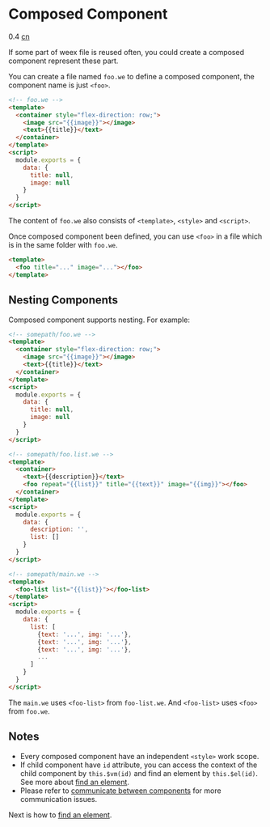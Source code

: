 # Composed Component
<span class="weex-version">0.4</span>
<a href="https://github.com/weexteam/article/issues/2"  class="weex-translate">cn</a>

If some part of weex file is reused often, you could create a composed component represent these part.

You can create a file named `foo.we` to define a composed component, the component name is just `<foo>`.

```html
<!-- foo.we -->
<template>
  <container style="flex-direction: row;">
    <image src="{{image}}"></image>
    <text>{{title}}</text>
  </container>
</template>
<script>
  module.exports = {
    data: {
      title: null,
      image: null
    }
  }
</script>
```

The content of `foo.we` also consists of `<template>`, `<style>` and `<script>`.

Once composed component been defined, you can use `<foo>` in a file which is in the same folder with `foo.we`.

```html
<template>
  <foo title="..." image="..."></foo>
</template>
```

## Nesting Components

Composed component supports nesting. For example:

```html
<!-- somepath/foo.we -->
<template>
  <container style="flex-direction: row;">
    <image src="{{image}}"></image>
    <text>{{title}}</text>
  </container>
</template>
<script>
  module.exports = {
    data: {
      title: null,
      image: null
    }
  }
</script>
```

```html
<!-- somepath/foo.list.we -->
<template>
  <container>
    <text>{{description}}</text>
    <foo repeat="{{list}}" title="{{text}}" image="{{img}}"></foo>
  </container>
</template>
<script>
  module.exports = {
    data: {
      description: '',
      list: []
    }
  }
</script>
```

```html
<!-- somepath/main.we -->
<template>
  <foo-list list="{{list}}"></foo-list>
</template>
<script>
  module.exports = {
    data: {
      list: [
        {text: '...', img: '...'},
        {text: '...', img: '...'},
        {text: '...', img: '...'},
        ...
      ]
    }
  }
</script>
```

The `main.we` uses `<foo-list>` from `foo-list.we`. And `<foo-list>` uses `<foo>` from `foo.we`.

## Notes

- Every composed component have an independent `<style>` work scope.
- If child component have `id` attribute, you can access the context of the child component by `this.$vm(id)` and find an element by `this.$el(id)`. See more about [find an element](./id.md).
- Please refer to [communicate between components](./comm.md) for more communication issues.

Next is how to [find an element](./id.md).
